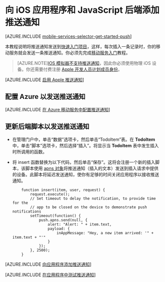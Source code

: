 <properties
	pageTitle="向应用程序添加推送通知 (iOS) | JavaScript 后端"
	description="了解如何使用 Azure 移动服务将推送通知发送到 iOS 应用程序。"
	services="mobile-services,notification-hubs"
	documentationCenter="ios"
	manager="dwrede"
	editor=""
	authors="krisragh"/>

<tags
	ms.service="mobile-services"
	ms.date="09/28/2015"
	wacn.date="11/27/2015"/>

#  向 iOS 应用程序和 JavaScript 后端添加推送通知

[AZURE.INCLUDE [mobile-services-selector-get-started-push](../includes/mobile-services-selector-get-started-push.md)]

本教程说明将推送通知发送到[快速入门项目](/documentation/articles/mobile-services-ios-get-started)，这样，每次插入一条记录时，你的移动服务就会发送一条推送通知。你必须先完成[移动服务入门]教程。

> [AZURE.NOTE][IOS 模拟器不支持推送通知](https://developer.apple.com/zh-cn/library/ios/documentation/IDEs/Conceptual/iOS_Simulator_Guide/TestingontheiOSSimulator.html)，因此你必须使用物理 iOS 设备。你还需要付费注册 [Apple 开发人员计划成员身份](https://developer.apple.com/programs/ios/)。

[AZURE.INCLUDE [启用 Apple 推送通知](../includes/enable-apple-push-notifications.md)]


##  <a id="configure"></a>配置 Azure 以发送推送通知

[AZURE.INCLUDE [在 Azure 移动服务中配置推送通知](../includes/mobile-services-apns-configure-push.md)]

##  <a id="update-scripts"></a>更新后端脚本以发送推送通知

* 在管理门户中，单击“数据”选项卡，然后单击“TodoItem”表。在 **TodoItem** 中，单击“脚本”选项卡，然后选择“插入”。将显示当 **TodoItem** 表中发生插入时所调用的函数。

* 将 insert 函数替换为以下代码，然后单击“保存”。这将会注册一个新的插入脚本，该脚本使用 [apns 对象]将推送通知（插入的文本）发送到插入请求中提供的设备。此脚本将延迟发送通知，使你有足够的时间关闭应用程序以接收推送通知。


	```
        function insert(item, user, request) {
            request.execute();
            // Set timeout to delay the notification, to provide time for the
            // app to be closed on the device to demonstrate push notifications
            setTimeout(function() {
                push.apns.send(null, {
                    alert: "Alert: " + item.text,
                    payload: {
                        inAppMessage: "Hey, a new item arrived: '" + item.text + "'"
                    }
                });
            }, 2500);
        }
	```

[AZURE.INCLUDE [向应用程序添加推送通知](../includes/add-push-notifications-to-app.md)]

[AZURE.INCLUDE [在应用程序中测试推送通知](../includes/test-push-notifications-in-app.md)]


<!-- Anchors. -->


<!-- Images. -->
[5]: ./media/mobile-services-ios-get-started-push/mobile-services-ios-push-step5.png
[6]: ./media/mobile-services-ios-get-started-push/mobile-services-ios-push-step6.png
[7]: ./media/mobile-services-ios-get-started-push/mobile-services-ios-push-step7.png

[9]: ./media/mobile-services-ios-get-started-push/mobile-services-ios-push-step9.png
[10]: ./media/mobile-services-ios-get-started-push/mobile-services-ios-push-step10.png
[17]: ./media/mobile-services-ios-get-started-push/mobile-services-ios-push-step17.png
[18]: ./media/mobile-services-ios-get-started-push/mobile-services-selection.png
[19]: ./media/mobile-services-ios-get-started-push/mobile-push-tab-ios.png
[20]: ./media/mobile-services-ios-get-started-push/mobile-push-tab-ios-upload.png
[21]: ./media/mobile-services-ios-get-started-push/mobile-portal-data-tables.png
[22]: ./media/mobile-services-ios-get-started-push/mobile-insert-script-push2.png
[23]: ./media/mobile-services-ios-get-started-push/mobile-quickstart-push1-ios.png
[24]: ./media/mobile-services-ios-get-started-push/mobile-quickstart-push2-ios.png
[25]: ./media/mobile-services-ios-get-started-push/mobile-quickstart-push3-ios.png
[26]: ./media/mobile-services-ios-get-started-push/mobile-quickstart-push4-ios.png
[28]: ./media/mobile-services-ios-get-started-push/mobile-services-ios-push-step18.png

[101]: ./media/mobile-services-ios-get-started-push/mobile-services-ios-push-01.png
[102]: ./media/mobile-services-ios-get-started-push/mobile-services-ios-push-02.png
[103]: ./media/mobile-services-ios-get-started-push/mobile-services-ios-push-03.png
[104]: ./media/mobile-services-ios-get-started-push/mobile-services-ios-push-04.png
[105]: ./media/mobile-services-ios-get-started-push/mobile-services-ios-push-05.png
[106]: ./media/mobile-services-ios-get-started-push/mobile-services-ios-push-06.png
[107]: ./media/mobile-services-ios-get-started-push/mobile-services-ios-push-07.png
[108]: ./media/mobile-services-ios-get-started-push/mobile-services-ios-push-08.png

[110]: ./media/mobile-services-ios-get-started-push/mobile-services-ios-push-10.png
[111]: ./media/mobile-services-ios-get-started-push/mobile-services-ios-push-11.png
[112]: ./media/mobile-services-ios-get-started-push/mobile-services-ios-push-12.png
[113]: ./media/mobile-services-ios-get-started-push/mobile-services-ios-push-13.png
[114]: ./media/mobile-services-ios-get-started-push/mobile-services-ios-push-14.png
[115]: ./media/mobile-services-ios-get-started-push/mobile-services-ios-push-15.png
[116]: ./media/mobile-services-ios-get-started-push/mobile-services-ios-push-16.png
[117]: ./media/mobile-services-ios-get-started-push/mobile-services-ios-push-17.png

<!-- URLs.   -->
[Install Xcode]: https://go.microsoft.com/fwLink/p/?LinkID=266532
[iOS Provisioning Portal]: http://go.microsoft.com/fwlink/p/?LinkId=272456
[Mobile Services iOS SDK]: https://go.microsoft.com/fwLink/p/?LinkID=266533
[Apple Push Notification Service]: http://go.microsoft.com/fwlink/p/?LinkId=272584
[移动服务入门]: /documentation/articles/mobile-services-ios-get-started
[Get started with authentication]: /documentation/articles/mobile-services-ios-get-started-users
[Azure Management Portal]: https://manage.windowsazure.cn/
[apns 对象]: http://go.microsoft.com/fwlink/p/?LinkId=272333

[Mobile Services server script reference]: /zh-cn/documentation/articles/mobile-services-how-to-use-server-scripts/

[Send push notifications to authenticated users]: /documentation/articles/mobile-services-javascript-backend-ios-push-notifications-app-users
[What are Notification Hubs?]: /documentation/articles/notification-hubs-overview
[Send broadcast notifications to subscribers]: /documentation/articles/notification-hubs-ios-send-breaking-news
[Send template-based notifications to subscribers]: /documentation/articles/notification-hubs-ios-send-localized-breaking-news
[Mobile Services Objective-C how-to conceptual reference]: /documentation/articles/mobile-services-windows-dotnet-how-to-use-client-library

<!---HONumber=82-->